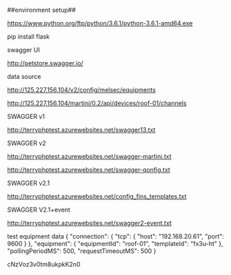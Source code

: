 ##environment setup##

https://www.python.org/ftp/python/3.6.1/python-3.6.1-amd64.exe

pip install flask

swagger UI

http://petstore.swagger.io/

data source

http://125.227.156.104/v2/config/melsec/equipments

http://125.227.156.104/martini/0.2/api/devices/roof-01/channels

SWAGGER v1

http://terryphptest.azurewebsites.net/swagger13.txt

SWAGGER v2

http://terryphptest.azurewebsites.net/swagger-martini.txt

http://terryphptest.azurewebsites.net/swagger-qonfig.txt

SWAGGER v2.1

http://terryphptest.azurewebsites.net/config_fins_templates.txt

SWAGGER V2.1+event

http://terryphptest.azurewebsites.net/swagger2-event.txt



test equipment data
{
	"connection": {
		"tcp": {
			"host": "192.168.20.61",
			"port": 9600
		}
	},
	"equipment": {
		"equipmentId": "roof-01",
		"templateId": "fx3u-ht"
	},
	"pollingPeriodMS": 500,
	"requestTimeoutMS": 500
}

cNzVoz3v0tm8ukpkK2n0